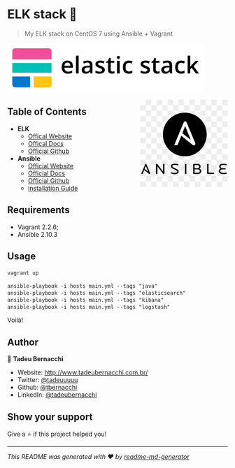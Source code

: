 <h1 align="">ELK stack 👋</h1>
<p>
</p>

> My ELK stack on CentOS 7 using Ansible + Vagrant

![Ansible](/.github/assets/img/elastic-stack.png)

<div align=>
	<img align="right" width="200px" src=/.github/assets/img/ansible-new-logo.png>
</div> 

## Table of Contents

* **ELK**
  * [Offical Website](https://www.elastic.co)
  * [Offical Docs](https://www.elastic.co/guide/index.html)
  * [Official Github](https://github.com/elastic)
* **Ansible**
  * [Official Website](https://www.ansible.com)
  * [Official Docs](https://docs.ansible.com)
  * [Official Github](https://github.com/ansible/ansible)
  * [installation Guide](https://docs.ansible.com/ansible/latest/installation_guide/intro_installation.html)

## Requirements 
* Vagrant 2.2.6;
* Ansible 2.10.3

## Usage

```
vagrant up
```

```
ansible-playbook -i hosts main.yml --tags "java"
ansible-playbook -i hosts main.yml --tags "elasticsearch"
ansible-playbook -i hosts main.yml --tags "kibana"
ansible-playbook -i hosts main.yml --tags "logstash"
```

Voilá! 

## Author

👤 **Tadeu Bernacchi**

* Website: http://www.tadeubernacchi.com.br/
* Twitter: [@tadeuuuuu](https://twitter.com/tadeuuuuu)
* Github: [@tbernacchi](https://github.com/tbernacchi)
* LinkedIn: [@tadeubernacchi](https://linkedin.com/in/tadeubernacchi)

## Show your support

Give a ⭐️ if this project helped you!

***
_This README was generated with ❤️ by [readme-md-generator](https://github.com/kefranabg/readme-md-generator)_

